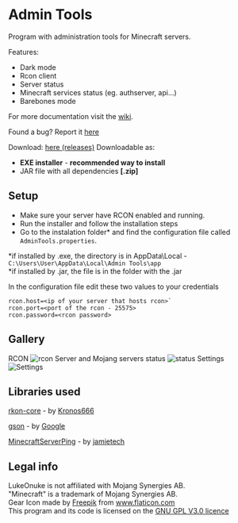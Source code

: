 # Admin Tools
Program with administration tools for Minecraft servers.

Features:
 - Dark mode
 - Rcon client
 - Server status
 - Minecraft services status (eg. authserver, api...)
 - Barebones mode

For more documentation visit the [wiki](https://github.com/LukeOnuke/AdminTools/wiki).

Found a bug? Report it [here](https://github.com/LukeOnuke/AdminTools/issues/new)

Download: [here (releases)](https://github.com/LukeOnuke/AdminTools/releases)
Downloadable as:
- **EXE installer** - **recommended way to install**
- JAR file with all dependencies **[.zip]**

## Setup
 - Make sure your server have RCON enabled and running. 
 - Run the installer and follow the installation steps
 - Go to the instalation folder* and find the configuration file called `AdminTools.properties`.

*if installed by .exe, the directory is in AppData\Local - `C:\Users\User\AppData\Local\Admin Tools\app`  
*if installed by .jar, the file is in the folder with the .jar

In the configuration file edit these two values to your credentials

    rcon.host=<ip of your server that hosts rcon>`
    rcon.port=<port of the rcon - 25575>
    rcon.password=<rcon password>

## Gallery
RCON
![rcon](https://i.imgur.com/v8LLB6f.png)
Server and Mojang servers status
![status](https://i.imgur.com/fxjDeEZ.png)
Settings
![Settings](https://i.imgur.com/GbcCCAg.png)

## Libraries used
[rkon-core](https://github.com/Kronos666/rkon-core)  - by [Kronos666](https://github.com/Kronos666)

[gson](https://github.com/google/gson) - by [Google](https://github.com/google)

[MinecraftServerPing](https://github.com/jamietech/MinecraftServerPing) - by [jamietech](https://github.com/jamietech)

## Legal info
LukeOnuke is not affiliated with Mojang Synergies AB.  
"Minecraft" is a trademark of Mojang Synergies AB.  
Gear Icon made by [Freepik](https://www.flaticon.com/authors/freepik) from www.flaticon.com  
This program and its code is licensed on the [GNU GPL V3.0 licence](https://github.com/LukeOnuke/AdminTools/blob/master/LICENSE)
